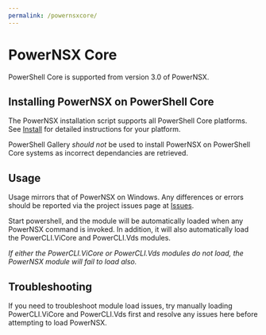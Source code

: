 ```yaml
---
permalink: /powernsxcore/
---
```


# PowerNSX Core

PowerShell Core is supported from version 3.0 of PowerNSX.

## Installing PowerNSX on PowerShell Core

The PowerNSX installation script supports all PowerShell Core platforms.  See [Install](/install/) for detailed instructions for your platform.

PowerShell Gallery _should not_ be used to install PowerNSX on PowerShell Core systems as incorrect dependancies are retrieved.
## Usage

Usage mirrors that of PowerNSX on Windows.  Any differences or errors should be reported via the project issues page at [Issues](https://github.com/vmware/powernsx/issues).

Start powershell, and the module will be automatically loaded when any PowerNSX command is invoked.  In addition, it will also automatically load the PowerCLI.ViCore and PowerCLI.Vds modules.

*If either the PowerCLI.ViCore or PowerCLI.Vds modules do not load, the PowerNSX module will fail to load also.*

## Troubleshooting

If you need to troubleshoot module load issues, try manually loading PowerCLI.ViCore and PowerCLI.Vds first and resolve any issues here before attempting to load PowerNSX.

